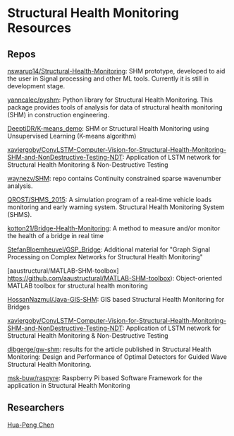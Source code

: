 # Structural Health Monitoring Resources


## Repos
[nswarup14/Structural-Health-Monitoring](https://github.com/nswarup14/Structural-Health-Monitoring): SHM prototype, developed to aid the user in Signal processing and other ML tools. Currently it is still in development stage.

[yanncalec/pyshm](https://github.com/yanncalec/pyshm): Python library for Structural Health Monitoring. This package provides tools of analysis for data of structural health monitoring (SHM) in construction engineering.

[DeeptiDR/K-means_demo](https://github.com/DeeptiDR/K-means_demo): SHM or Structural Health Monitoring using Unsupervised Learning (K-means algorithm)

[xaviergoby/ConvLSTM-Computer-Vision-for-Structural-Health-Monitoring-SHM-and-NonDestructive-Testing-NDT](https://github.com/xaviergoby/ConvLSTM-Computer-Vision-for-Structural-Health-Monitoring-SHM-and-NonDestructive-Testing-NDT): Application of LSTM network for Structural Health Monitoring & Non-Destructive Testing

[waynezv/SHM](https://github.com/waynezv/SHM): repo contains Continuity constrained sparse wavenumber analysis.

[QROST/SHMS_2015](https://github.com/QROST/SHMS_2015): A simulation program of a real-time vehicle loads monitoring and early warning system. Structural Health Monitoring System (SHMS).

[kotton21/Bridge-Health-Monitoring](https://github.com/kotton21/Bridge-Health-Monitoring): A method to measure and/or monitor the health of a bridge in real time

[StefanBloemheuvel/GSP_Bridge](https://github.com/StefanBloemheuvel/GSP_Bridge): Additional material for "Graph Signal Processing on Complex Networks for Structural Health Monitoring"

[aaustructural/MATLAB-SHM-toolbox] https://github.com/aaustructural/MATLAB-SHM-toolbox): Object-oriented MATLAB toolbox for structural health monitoring

[HossanNazmul/Java-GIS-SHM](https://github.com/HossanNazmul/Java-GIS-SHM): GIS based Structural Health Monitoring for Bridges

[xaviergoby/ConvLSTM-Computer-Vision-for-Structural-Health-Monitoring-SHM-and-NonDestructive-Testing-NDT](https://github.com/xaviergoby/ConvLSTM-Computer-Vision-for-Structural-Health-Monitoring-SHM-and-NonDestructive-Testing-NDT): Application of LSTM network for Structural Health Monitoring & Non-Destructive Testing

[dibgerge/gw-shm](https://github.com/dibgerge/gw-shm): results for the article published in Structural Health Monitoring: Design and Performance of Optimal Detectors for Guided Wave Structural Health Monitoring.

[msk-buw/raspyre](https://github.com/msk-buw/raspyre): Raspberry Pi based Software Framework for the application in Structural Health Monitoring


## Researchers

[Hua-Peng Chen](https://scholar.google.com/citations?user=pNu1t0oAAAAJ)
